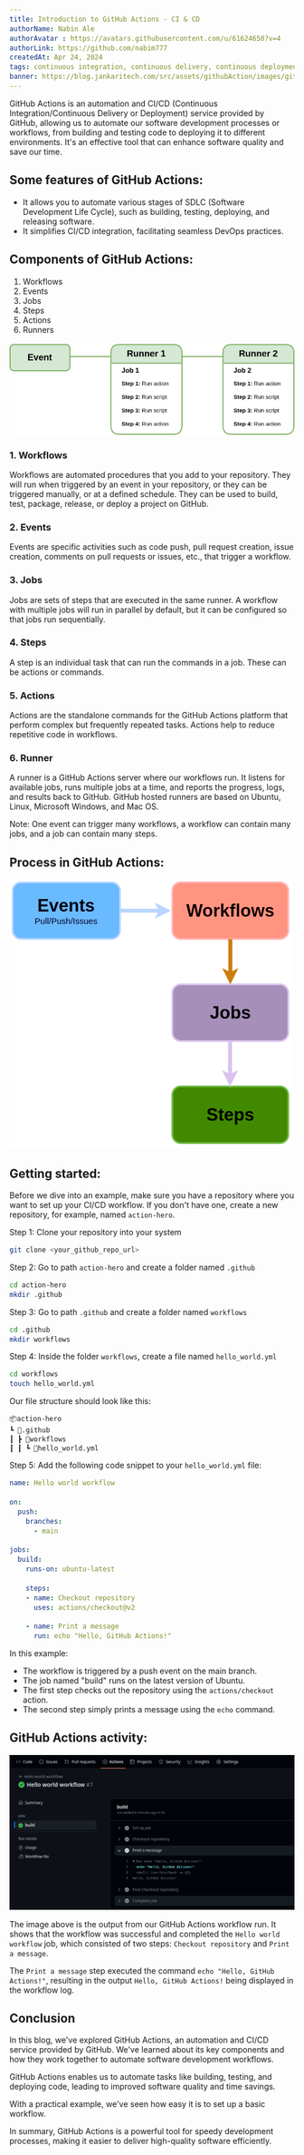 ```yaml
---
title: Introduction to GitHub Actions - CI & CD
authorName: Nabin Ale
authorAvatar : https://avatars.githubusercontent.com/u/61624650?v=4
authorLink: https://github.com/nabim777
createdAt: Apr 24, 2024
tags: continuous integration, continuous delivery, continuous deployment, github actions, ci, cd
banner: https://blog.jankaritech.com/src/assets/githubAction/images/githubaction_banner.png
---
```

GitHub Actions is an automation and CI/CD (Continuous Integration/Continuous Delivery or Deployment) service provided by GitHub, allowing us to automate our software development processes or workflows, from building and testing code to deploying it to different environments. It's an effective tool that can enhance software quality and save our time.

## Some features of GitHub Actions:
- It allows you to automate various stages of SDLC (Software Development Life Cycle), such as building, testing, deploying, and releasing software.
- It simplifies CI/CD integration, facilitating seamless DevOps practices.

## Components of GitHub Actions:
1. Workflows
2. Events
3. Jobs
4. Steps
5. Actions
6. Runners

![components](/src/assets/githubAction/images/components_of_github_action.png)


### 1. Workflows
Workflows are automated procedures that you add to your repository. They will run when triggered by an event in your repository, or they can be triggered manually, or at a defined schedule. They can be used to build, test, package, release, or deploy a project on GitHub.

### 2. Events
Events are specific activities such as code push, pull request creation, issue creation, comments on pull requests or issues, etc., that trigger a workflow.

### 3. Jobs
Jobs are sets of steps that are executed in the same runner. A workflow with multiple jobs will run in parallel by default, but it can be configured so that jobs run sequentially.

### 4. Steps
A step is an individual task that can run the commands in a job. These can be actions or commands.

### 5. Actions
Actions are the standalone commands for the GitHub Actions platform that perform complex but frequently repeated tasks. Actions help to reduce repetitive code in workflows.

### 6. Runner
A runner is a GitHub Actions server where our workflows run. It listens for available jobs, runs multiple jobs at a time, and reports the progress, logs, and results back to GitHub. GitHub hosted runners are based on Ubuntu, Linux, Microsoft Windows, and Mac OS.

Note:
One event can trigger many workflows, a workflow can contain many jobs, and a job can contain many steps.

## Process in GitHub Actions:

![process_in_githubActions](/src/assets/githubAction/images/process.png)

## Getting started:

Before we dive into an example, make sure you have a repository where you want to set up your CI/CD workflow. If you don't have one, create a new repository, for example, named `action-hero`.

Step 1: Clone your repository into your system
```bash
git clone <your_github_repo_url>
```

Step 2: Go to path `action-hero` and create a folder named `.github`
```bash
cd action-hero
mkdir .github
```

Step 3: Go to path `.github` and create a folder named `workflows`
```bash
cd .github
mkdir workflows
```

Step 4: Inside the folder `workflows`, create a file named `hello_world.yml`
```bash
cd workflows
touch hello_world.yml
```
Our file structure should look like this:

```
📦action-hero
┗ 📂.github
┃ ┣ 📂workflows
┃ ┃ ┗ 📜hello_world.yml
```

Step 5: Add the following code snippet to your `hello_world.yml` file:

```yml
name: Hello world workflow

on:
  push:
    branches:
      - main

jobs:
  build:
    runs-on: ubuntu-latest

    steps:
    - name: Checkout repository
      uses: actions/checkout@v2

    - name: Print a message
      run: echo "Hello, GitHub Actions!"
```

In this example:
- The workflow is triggered by a push event on the main branch.
- The job named "build" runs on the latest version of Ubuntu.
- The first step checks out the repository using the `actions/checkout` action.
- The second step simply prints a message using the `echo` command.

## GitHub Actions activity:

![github activity](/src/assets/githubAction/images/output.png)

The image above is the output from our GitHub Actions workflow run. It shows that the workflow was successful and completed the `Hello world workflow` job, which consisted of two steps: `Checkout repository` and `Print a message`.

The `Print a message` step executed the command `echo "Hello, GitHub Actions!"`, resulting in the output `Hello, GitHub Actions!` being displayed in the workflow log.

## Conclusion
In this blog, we've explored GitHub Actions, an automation and CI/CD service provided by GitHub. We've learned about its key components and how they work together to automate software development workflows.

GitHub Actions enables us to automate tasks like building, testing, and deploying code, leading to improved software quality and time savings.

With a practical example, we've seen how easy it is to set up a basic workflow.

In summary, GitHub Actions is a powerful tool for speedy development processes, making it easier to deliver high-quality software efficiently.
